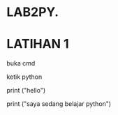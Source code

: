 # LAB2PY.
# LATIHAN 1
buka cmd

ketik python

print ("hello")

print ("saya sedang belajar python")
